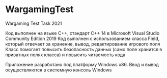 # WargamingTest
Wargaming Test Task 2021

Код выполнен на языке C++, стандарт C++ 14 в Microsoft Visual Studio Community Edition 2019
Код выполнен с использованием класса Field, который отвечает за хранение, вывод, редактирование игрового поля
Класс помогает повысить безопасность данных (само поле хранится в приватных полях класса) и повысить читаемость кода

Приложение разработано под платформу Windows x86. 
Ввод и вывод осуществляются в системную консоль Windows
